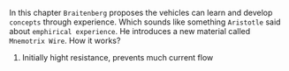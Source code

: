 In this chapter `Braitenberg` proposes the vehicles can learn and develop `concepts` through experience. Which sounds like something `Aristotle` said about `emphirical experience`. He introduces a new material called `Mnemotrix Wire`. How it works?
1. Initially hight resistance, prevents much current flow